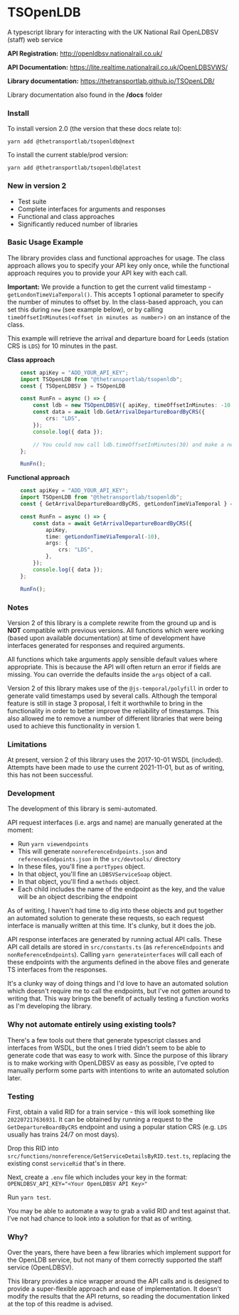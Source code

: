 # TSOpenLDB

A typescript library for interacting with the UK National Rail OpenLDBSV (staff) web service

**API Registration:** http://openldbsv.nationalrail.co.uk/

**API Documentation:** https://lite.realtime.nationalrail.co.uk/OpenLDBSVWS/

**Library documentation:** https://thetransportlab.github.io/TSOpenLDB/

Library documentation also found in the **/docs** folder

### Install

To install version 2.0 (the version that these docs relate to):
```
yarn add @thetransportlab/tsopenldb@next
```

To install the current stable/prod version:
```
yarn add @thetransportlab/tsopenldb@latest
```

### New in version 2

 - Test suite
 - Complete interfaces for arguments and responses
 - Functional and class approaches
 - Significantly reduced number of libraries

### Basic Usage Example

The library provides class and functional approaches for usage. The class approach allows you to specify your API key only once, while the functional approach requires you to provide your API key with each call.

**Important:** We provide a function to get the current valid timestamp - `getLondonTimeViaTemporal()`. This accepts 1 optional parameter to specify the number of minutes to offset by. In the class-based approach, you can set this during `new` (see example below), or by calling `timeOffsetInMinutes(<offset in minutes as number>)` on an instance of the class.

This example will retrieve the arrival and departure board for Leeds (station CRS is `LDS`) for 10 minutes in the past.

**Class approach**
```ts
    const apiKey = "ADD_YOUR_API_KEY";
    import TSOpenLDB from "@thetransportlab/tsopenldb";
    const { TSOpenLDBSV } = TSOpenLDB

    const RunFn = async () => {
        const ldb = new TSOpenLDBSV({ apiKey, timeOffsetInMinutes: -10 });
        const data = await ldb.GetArrivalDepartureBoardByCRS({
            crs: "LDS",
        });
        console.log({ data });

        // You could now call ldb.timeOffsetInMinutes(30) and make a new call to get services 30 minutes in the future from now
    };

    RunFn();
```

**Functional approach**
```ts
    const apiKey = "ADD_YOUR_API_KEY";
    import TSOpenLDB from "@thetransportlab/tsopenldb";
    const { GetArrivalDepartureBoardByCRS, getLondonTimeViaTemporal } = TSOpenLDB;

    const RunFn = async () => {
        const data = await GetArrivalDepartureBoardByCRS({
            apiKey,
            time: getLondonTimeViaTemporal(-10),
            args: {
                crs: "LDS",
            },
        });
        console.log({ data });
    };

    RunFn();
```

### Notes

Version 2 of this library is a complete rewrite from the ground up and is **NOT** compatible with previous versions. All functions which were working (based upon available documentation) at time of development have interfaces generated for responses and required arguments.

All functions which take arguments apply sensible default values where appropriate. This is because the API will often return an error if fields are missing. You can override the defaults inside the `args` object of a call.

Version 2 of this library makes use of the `@js-temporal/polyfill` in order to generate valid timestamps used by several calls. Although the temporal feature is still in stage 3 proposal, I felt it worthwhile to bring in the functionality in order to better improve the reliability of timestamps. This also allowed me to remove a number of different libraries that were being used to achieve this functionality in version 1.

### Limitations

At present, version 2 of this library uses the 2017-10-01 WSDL (included). Attempts have been made to use the current 2021-11-01, but as of writing, this has not been successful.

### Development

The development of this library is semi-automated.

API request interfaces (i.e. args and name) are manually generated at the moment:
 - Run `yarn viewendpoints`
 - This will generate `nonreferenceEndpoints.json` and `referenceEndpoints.json` in the `src/devtools/` directory
 - In these files, you'll fine a `portTypes` object.
 - In that object, you'll fine an `LDBSVServiceSoap` object.
 - In that object, you'll find a `methods` object.
 - Each child includes the name of the endpoint as the key, and the value will be an object describing the endpoint

As of writing, I haven't had time to dig into these objects and put together an automated solution to generate these requests, so each request interface is manually written at this time. It's clunky, but it does the job.
 
API response interfaces are generated by running actual API calls. These API call details are stored in `src/constants.ts` (as `referenceEndpoints` and `nonReferenceEndpoints`). Calling `yarn generateinterfaces` will call each of these endpoints with the arguments defined in the above files and generate TS interfaces from the responses.

It's a clunky way of doing things and I'd love to have an automated solution which doesn't require me to call the endpoints, but I've not gotten around to writing that. This way brings the benefit of actually testing a function works as I'm developing the library.

### Why not automate entirely using existing tools?

There's a few tools out there that generate typescript classes and interfaces from WSDL, but the ones I tried didn't seem to be able to generate code that was easy to work with. Since the purpose of this library is to make working with OpenLDBSV as easy as possible, I've opted to manually perform some parts with intentions to write an automated solution later.

### Testing

First, obtain a valid RID for a train service - this will look something like `202207217636931`. It can be obtained by running a request to the `GetDepartureBoardByCRS` endpoint and using a popular station CRS (e.g. `LDS` usually has trains 24/7 on most days).

Drop this RID into `src/functions/nonreference/GetServiceDetailsByRID.test.ts`, replacing the existing const `serviceRid` that's in there.

Next, create a `.env` file which includes your key in the format:
`OPENLDBSV_API_KEY="<Your OpenLDBSV API Key>"`

Run `yarn test`.

You may be able to automate a way to grab a valid RID and test against that. I've not had chance to look into a solution for that as of writing.

### Why?

Over the years, there have been a few libraries which implement support for the OpenLDB service, but not many of them correctly supported the staff service (OpenLDBSV).

This library provides a nice wrapper around the API calls and is designed to provide a super-flexible approach and ease of implementation. It doesn't modify the results that the API returns, so reading the documentation linked at the top of this readme is advised.